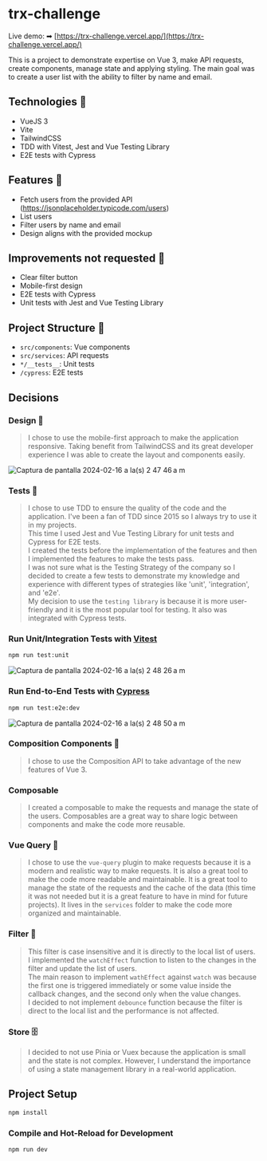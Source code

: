 # trx-challenge

Live demo: ➡ [https://trx-challenge.vercel.app/](https://trx-challenge.vercel.app/)

This is a project to demonstrate expertise on Vue 3, make API requests, create components, manage state and applying styling.
The main goal was to create a user list with the ability to filter by name and email.

## Technologies 🤖
- VueJS 3
- Vite
- TailwindCSS
- TDD with Vitest, Jest and Vue Testing Library
- E2E tests with Cypress

## Features 🦾
- Fetch users from the provided API (https://jsonplaceholder.typicode.com/users)
- List users
- Filter users by name and email
- Design aligns with the provided mockup

## Improvements not requested 🔨
- Clear filter button
- Mobile-first design
- E2E tests with Cypress
- Unit tests with Jest and Vue Testing Library

## Project Structure 📂
- `src/components`: Vue components
- `src/services`: API requests
- `*/__tests__`: Unit tests
- `/cypress`: E2E tests

## Decisions
### Design 🎨
> I chose to use the mobile-first approach to make the application responsive. 
Taking benefit from TailwindCSS and its great developer experience I was able to create the layout and components easily.

![Captura de pantalla 2024-02-16 a la(s) 2 47 46 a m](https://github.com/vnponce/trx-challenge/assets/11002279/52b1ee5b-29ec-4269-93eb-fa5bfc089013)


### Tests 🧪
> I chose to use TDD to ensure the quality of the code and the application. I've been a fan of TDD since 2015 so I always try to use it in my projects.
> </br> This time I used Jest and Vue Testing Library for unit tests and Cypress for E2E tests.
> </br> I created the tests before the implementation of the features and then I implemented the features to make the tests pass.
> </br> I was not sure what is the Testing Strategy of the company so I decided to create a few tests to demonstrate my knowledge and experience with different types of strategies like 'unit', 'integration', and 'e2e'.
> </br> My decision to use the `testing library` is because it is more user-friendly and it is the most popular tool for testing. It also was integrated with Cypress tests.

### Run Unit/Integration Tests with [Vitest](https://vitest.dev/)

```sh
npm run test:unit
```
![Captura de pantalla 2024-02-16 a la(s) 2 48 26 a m](https://github.com/vnponce/trx-challenge/assets/11002279/e9eec51f-9f83-4259-87f9-760c27f12872)

### Run End-to-End Tests with [Cypress](https://www.cypress.io/)

```sh
npm run test:e2e:dev
```
 ![Captura de pantalla 2024-02-16 a la(s) 2 48 50 a m](https://github.com/vnponce/trx-challenge/assets/11002279/1b07837a-d5bb-4174-8f5a-9364541cab76)


### Composition Components 🧩
> I chose to use the Composition API to take advantage of the new features of Vue 3.

### Composable
> I created a composable to make the requests and manage the state of the users.
> Composables are a great way to share logic between components and make the code more reusable.

### Vue Query 📡
> I chose to use the `vue-query` plugin to make requests because it is a modern and realistic way to make requests.
> It is also a great tool to make the code more readable and maintainable.
> It is a great tool to manage the state of the requests and the cache of the data (this time it was not needed but it is a great feature to have in mind for future projects).
> It lives in the `services` folder to make the code more organized and maintainable.

### Filter 🧹
> This filter is case insensitive and it is directly to the local list of users.
> <br /> I implemented the `watchEffect` function to listen to the changes in the filter and update the list of users. 
> <br /> The main reason to implement `wathEffect` against `watch` was because the first one is triggered immediately or some value inside the callback changes, and the second only when the value changes.
> <br /> I decided to not implement `debounce` function because the filter is direct to the local list and the performance is not affected.

### Store 🗄️
> I decided to not use Pinia or Vuex because the application is small and the state is not complex. However, I understand the importance of using a state management library in a real-world application.


## Project Setup

```sh
npm install
```

### Compile and Hot-Reload for Development

```sh
npm run dev
```

